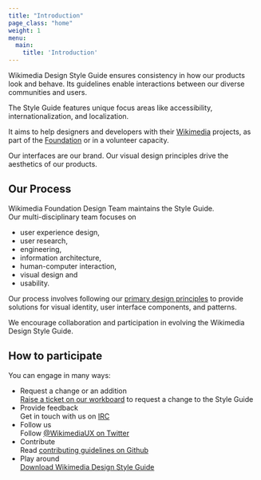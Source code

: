 ```yaml
---
title: "Introduction"
page_class: "home"
weight: 1
menu:
  main:
    title: 'Introduction'
---
```


Wikimedia Design Style Guide ensures consistency in how our products look and behave. Its guidelines enable interactions between our diverse communities and users. 

The Style Guide features unique focus areas like accessibility, internationalization, and localization. 

It aims to help designers and developers with their [Wikimedia](https://www.wikimedia.org/) projects, as part of the [Foundation](https://wikimediafoundation.org/ "Wikimedia Foundation website") or in a volunteer capacity. 

Our interfaces are our brand. Our visual design principles drive the aesthetics of our products. 

Our Process
-----------

Wikimedia Foundation Design Team maintains the Style Guide.\
Our multi-disciplinary team focuses on

-   user experience design,
-   user research,
-   engineering,
-   information architecture,
-   human-computer interaction,
-   visual design and
-   usability.

Our process involves following our [primary design principles](https://wikimedia.github.io/WikimediaUI-Style-Guide/design-principles.html) to provide solutions for visual identity, user interface components, and patterns. 

We encourage collaboration and participation in evolving the Wikimedia Design Style Guide. 

How to participate
------------------

You can engage in many ways:

-   Request a change or an addition\
    [Raise a ticket on our workboard](https://phabricator.wikimedia.org/maniphest/task/edit/form/1/?projects=wikimediaui_style_guide) to request a change to the Style Guide
-   Provide feedback\
    Get in touch with us on [IRC](https://meta.wikimedia.org/wiki/IRC/Channels#wikimedia-design)
-   Follow us\
    Follow [@WikimediaUX on Twitter](https://twitter.com/WikimediaUX)
-   Contribute\
    Read [contributing guidelines on Github](https://github.com/wikimedia/WikimediaUI-Style-Guide/blob/master/CONTRIBUTING.md)
-   Play around\
    [Download Wikimedia Design Style Guide](https://github.com/wikimedia/WikimediaUI-Style-Guide/archive/master.zip)
